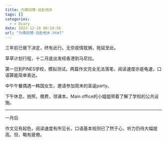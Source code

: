```yaml
---
title: 为填旧憾·远赴他乡
tags: []
categories:
  - - Diary
date: 2022-12-18 00:24:50
url: "为填旧憾·远赴他乡.html"
---
```



三年前已做下决定，终有此行。无奈疫情耽搁，拖延至此。

草草计划行程，十二月底出发经香港到马尼拉。

第一日到PINES学校，模拟测试，两篇作文完全无法落笔，阅读速度亦是龟速，口语算能简单表达。

中午午餐偶遇一韩国女生，邀请参加周末的圣诞party。

下午休息，拍照，缴费，领课本。Main office的小姐姐带着了解了学校的公共设施。

----

一月后

作文见有起色，阅读速度有所见长，口语基本规则已了然于心，听力仍待大幅提高。但，略有疲倦。